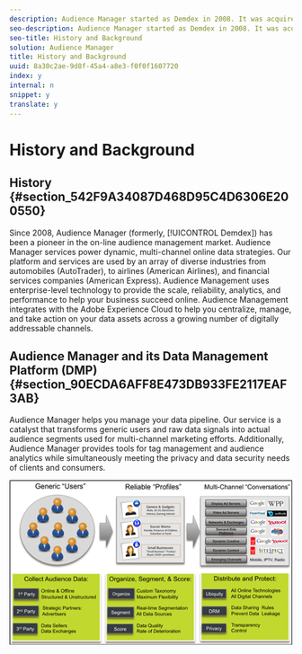 ```yaml
---
description: Audience Manager started as Demdex in 2008. It was acquired by Adobe Systems in 2011 and subsequently rebranded as Audience Manager.
seo-description: Audience Manager started as Demdex in 2008. It was acquired by Adobe Systems in 2011 and subsequently rebranded as Audience Manager.
seo-title: History and Background
solution: Audience Manager
title: History and Background
uuid: 8a30c2ae-9d8f-45a4-a8e3-f0f0f1607720
index: y
internal: n
snippet: y
translate: y
---
```


# History and Background


## History {#section_542F9A34087D468D95C4D6306E200550}

Since 2008, Audience Manager (formerly, [!UICONTROL  Demdex]) has been a pioneer in the on-line audience management market. Audience Manager services power dynamic, multi-channel online data strategies. Our platform and services are used by an array of diverse industries from automobiles (AutoTrader), to airlines (American Airlines), and financial services companies (American Express). Audience Management uses enterprise-level technology to provide the scale, reliability, analytics, and performance to help your business succeed online. Audience Management integrates with the Adobe Experience Cloud to help you centralize, manage, and take action on your data assets across a growing number of digitally addressable channels. 

## Audience Manager and its Data Management Platform (DMP) {#section_90ECDA6AFF8E473DB933FE2117EAF3AB}

Audience Manager helps you manage your data pipeline. Our service is a catalyst that transforms generic users and raw data signals into actual audience segments used for multi-channel marketing efforts. Additionally, Audience Manager provides tools for tag management and audience analytics while simultaneously meeting the privacy and data security needs of clients and consumers. 

![](assets/am_overview_80.png) 
